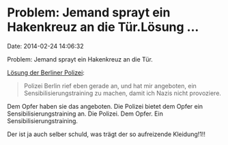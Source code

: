 Problem: Jemand sprayt ein Hakenkreuz an die Tür.Lösung \...
============================================================

Date: 2014-02-24 14:06:32

Problem: Jemand sprayt ein Hakenkreuz an die Tür.

[Lösung der Berliner
Polizei](http://herrurbach.de/2014/hakenkreuz-an-der-tuer-geht-schnell/):

> Polizei Berlin rief eben gerade an, und hat mir angeboten, ein
> Sensibilisierungstraining zu machen, damit ich Nazis nicht provoziere.

Dem Opfer haben sie das angeboten. Die Polizei bietet dem Opfer ein
Sensibilisierungstraining an. Die Polizei. Dem Opfer. Ein
Sensibilisierungstraining.

Der ist ja auch selber schuld, was trägt der so aufreizende Kleidung!1!!

